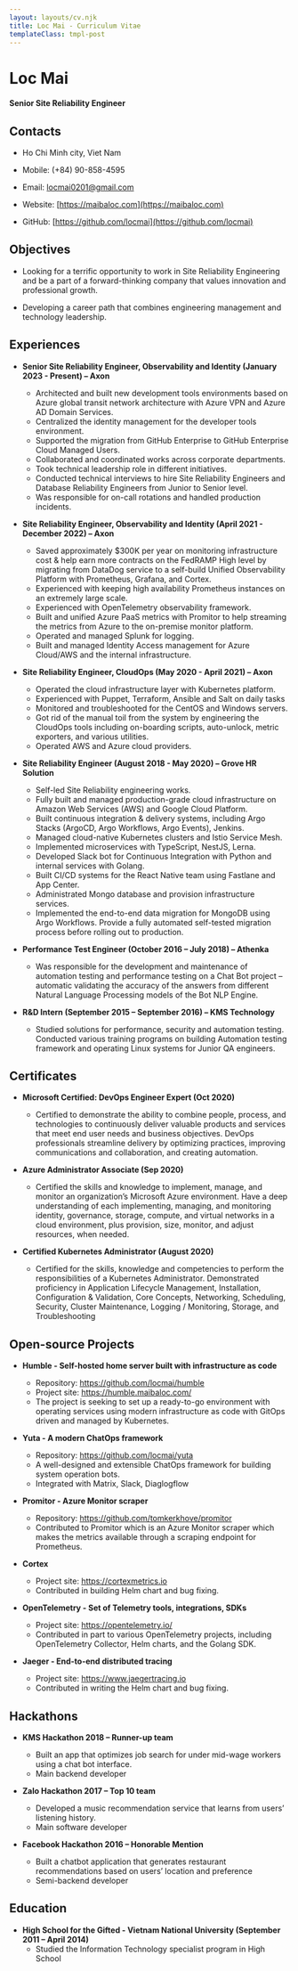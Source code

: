 ```yaml
---
layout: layouts/cv.njk
title: Loc Mai - Curriculum Vitae
templateClass: tmpl-post
---
```


# Loc Mai
#### Senior Site Reliability Engineer 

## Contacts

- Ho Chi Minh city, Viet Nam

- Mobile: (+84) 90-858-4595

- Email: locmai0201@gmail.com

- Website: [https://maibaloc.com](https://maibaloc.com)

- GitHub: [https://github.com/locmai](https://github.com/locmai)

## Objectives
- Looking for a terrific opportunity to work in Site Reliability Engineering and be a part of a forward-thinking company that values innovation and professional growth.

- Developing a career path that combines engineering management and technology leadership.
                                                                   
## Experiences
- **Senior Site Reliability Engineer, Observability and Identity (January 2023 - Present) – Axon**
  - Architected and built new development tools environments based on Azure global transit network architecture with Azure VPN and Azure AD Domain Services. 
  - Centralized the identity management for the developer tools environment.
  - Supported the migration from GitHub Enterprise to GitHub Enterprise Cloud Managed Users.
  - Collaborated and coordinated works across corporate departments.
  - Took technical leadership role in different initiatives.
  - Conducted technical interviews to hire Site Reliability Engineers and Database Reliability Engineers from Junior to Senior level.
  - Was responsible for on-call rotations and handled production incidents.

- **Site Reliability Engineer, Observability and Identity (April 2021 - December 2022) – Axon**
  - Saved approximately $300K per year on monitoring infrastructure cost & help earn more contracts on the FedRAMP High level by migrating from DataDog service to a self-build Unified Observability Platform with Prometheus, Grafana, and Cortex.
  - Experienced with keeping high availability Prometheus instances on an extremely large scale.
  - Experienced with OpenTelemetry observability framework.
  - Built and unified Azure PaaS metrics with Promitor to help streaming the metrics from Azure to the on-premise monitor platform.
  - Operated and managed Splunk for logging.
  - Built and managed Identity Access management for Azure Cloud/AWS and the internal infrastructure.

- **Site Reliability Engineer, CloudOps (May 2020 - April 2021) – Axon**
  - Operated the cloud infrastructure layer with Kubernetes platform.
  - Experienced with Puppet, Terraform, Ansible and Salt on daily tasks
  - Monitored and troubleshooted for the CentOS and Windows servers.
  - Got rid of the manual toil from the system by engineering the CloudOps tools including on-boarding scripts, auto-unlock, metric exporters, and various utilities.
  - Operated AWS and Azure cloud providers.

- **Site Reliability Engineer (August 2018 - May 2020) – Grove HR Solution**
  - Self-led Site Reliability engineering works.
  - Fully built and managed production-grade cloud infrastructure on Amazon Web Services (AWS) and Google Cloud Platform.
  - Built continuous integration & delivery systems, including Argo Stacks (ArgoCD, Argo Workflows, Argo Events), Jenkins.
  - Managed cloud-native Kubernetes clusters and Istio Service Mesh.
  - Implemented microservices with TypeScript, NestJS, Lerna.
  - Developed Slack bot for Continuous Integration with Python and internal services with Golang.
  - Built CI/CD systems for the React Native team using Fastlane and App Center.
  - Administrated Mongo database and provision infrastructure services.
  - Implemented the end-to-end data migration for MongoDB using Argo Workflows. Provide a fully automated self-tested migration process before rolling out to production.

- **Performance Test Engineer (October 2016 – July 2018) – Athenka**
  - Was responsible for the development and maintenance of automation testing and performance testing on a Chat Bot project – automatic validating the accuracy of the answers from different Natural Language Processing models of the Bot NLP Engine.

- **R&D Intern (September 2015 – September 2016) – KMS Technology**
  - Studied solutions for performance, security and automation testing. Conducted various training programs on building Automation testing framework and operating Linux systems for Junior QA engineers.

## Certificates
- **Microsoft Certified: DevOps Engineer Expert (Oct 2020)**
  - Certified to demonstrate the ability to combine people, process, and technologies to continuously deliver valuable products and services that meet end user needs and business objectives. DevOps professionals streamline delivery by optimizing practices, improving communications and collaboration, and creating automation.

- **Azure Administrator Associate (Sep 2020)**
  - Certified the skills and knowledge to implement, manage, and monitor an organization’s Microsoft Azure environment. Have a deep understanding of each implementing, managing, and monitoring identity, governance, storage, compute, and virtual networks in a cloud environment, plus provision, size, monitor, and adjust resources, when needed.

- **Certified Kubernetes Administrator (August 2020)**
  - Certified for the skills, knowledge and competencies to perform the responsibilities of a Kubernetes Administrator. Demonstrated proficiency in Application Lifecycle Management, Installation, Configuration & Validation, Core Concepts, Networking, Scheduling, Security, Cluster Maintenance, Logging / Monitoring, Storage, and Troubleshooting


## Open-source Projects
- **Humble - Self-hosted home server built with infrastructure as code**
  - Repository: https://github.com/locmai/humble
  - Project site: https://humble.maibaloc.com/
  - The project is seeking to set up a ready-to-go environment with operating services using modern infrastructure as code with GitOps driven and managed by Kubernetes.

- **Yuta - A modern ChatOps framework**
  - Repository: https://github.com/locmai/yuta
  - A well-designed and extensible ChatOps framework for building system operation bots.
  - Integrated with Matrix, Slack, Diaglogflow

- **Promitor - Azure Monitor scraper**
  - Repository: https://github.com/tomkerkhove/promitor
  - Contributed to Promitor which is an Azure Monitor scraper which makes the metrics available through a scraping endpoint for Prometheus.

- **Cortex**
  - Project site: https://cortexmetrics.io
  - Contributed in building Helm chart and bug fixing.

- **OpenTelemetry - Set of Telemetry tools, integrations, SDKs**
  - Project site: https://opentelemetry.io/
  - Contributed in part to various OpenTelemetry projects, including OpenTelemetry Collector, Helm charts, and the Golang SDK.

- **Jaeger - End-to-end distributed tracing**
  - Project site: https://www.jaegertracing.io
  - Contributed in writing the Helm chart and bug fixing.

## Hackathons
- **KMS Hackathon 2018 – Runner-up team**
  - Built an app that optimizes job search for under mid-wage workers using a chat bot interface.
  - Main backend developer

- **Zalo Hackathon 2017 – Top 10 team**
  - Developed a music recommendation service that learns from users’ listening history.
  - Main software developer

- **Facebook Hackathon 2016 – Honorable Mention**
  - Built a chatbot application that generates restaurant recommendations based on users’ location and preference
  - Semi-backend developer

## Education

- **High School for the Gifted - Vietnam National University (September 2011 – April 2014)**
  - Studied the Information Technology specialist program in High School
 

